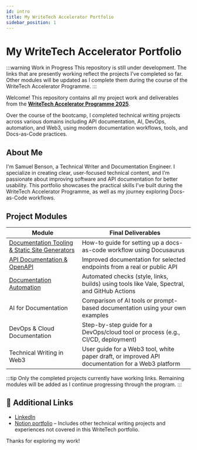 ```yaml
---
id: intro
title: My WriteTech Accelerator Portfolio
sidebar_position: 1
---
```


# My WriteTech Accelerator Portfolio

:::warning Work in Progress
This repository is still under development. The links that are presently working reflect the projects I’ve completed so far. Other modules will be updated as I complete them during the course of the WriteTech Accelerator Programme.
:::

Welcome! This repository contains all my project work and deliverables from the **[WriteTech Accelerator Programme 2025](https://writetechhub.org/accelerator-program/)**.

Over the course of the bootcamp, I completed technical writing projects across various domains including API documentation, AI, DevOps, automation, and Web3, using modern documentation workflows, tools, and Docs-as-Code practices.

## About Me

I'm Samuel Benson, a Technical Writer and Documentation Engineer. I specialize in creating clear, user-focused technical content, and I’m passionate about improving software and API documentation for better usability. This portfolio showcases the practical skills I’ve built during the WriteTech Accelerator Programme, as well as my journey exploring Docs-as-Code workflows.

## Project Modules

| Module | Final Deliverables |
|--------|------------------|
| [Documentation Tooling & Static Site Generators](https://writetech-accelerator-portfolio-sam-phi.vercel.app/docs/documentation-tooling/intro) | How-to guide for setting up a docs-as-code workflow using Docusaurus |
| [API Documentation & OpenAPI](https://writetech-accelerator-portfolio-sam.vercel.app/docs/api-documentation/intro) | Improved documentation for selected endpoints from a real or public API |
| [Documentation Automation](#) | Automated checks (style, links, builds) using tools like Vale, Spectral, and GitHub Actions |
| AI for Documentation | Comparison of AI tools or prompt-based documentation using your own examples |
| DevOps & Cloud Documentation | Step-by-step guide for a DevOps/cloud tool or process (e.g., CI/CD, deployment) |
| Technical Writing in Web3 | User guide for a Web3 tool, white paper draft, or improved API documentation for a Web3 platform |

:::tip
Only the completed projects currently have working links. Remaining modules will be added as I continue progressing through the program.
:::



## 🔗 Additional Links

- [LinkedIn](https://www.linkedin.com/in/samuelbenso)
- [Notion portfolio](https://www.notion.so/Samuel-Benson-Portfolio-231a5f1c6be08076a43ac5a54ae36a04#231a5f1c6be0815cba76efed82a5ce6c) – Includes other technical writing projects and experiences not covered in this WriteTech portfolio.

Thanks for exploring my work!